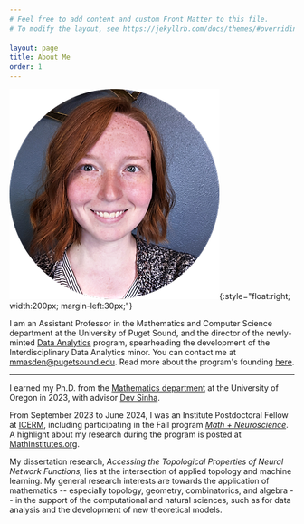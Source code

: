 ```yaml
---
# Feel free to add content and custom Front Matter to this file.
# To modify the layout, see https://jekyllrb.com/docs/themes/#overriding-theme-defaults

layout: page
title: About Me
order: 1
---
```


![image](assets/images/portrait.png){:style="float:right; width:200px; margin-left:30px;"}

I am an Assistant Professor in the Mathematics and Computer Science department at the University of Puget Sound, and the director of the newly-minted [Data Analytics](https://www.pugetsound.edu/academics/data-analytics) program, spearheading the development of the Interdisciplinary Data Analytics minor. You can contact me at [mmasden@pugetsound.edu](mailto:mmasden@pugetsound.edu). Read more about the program's founding [here](https://www.pugetsound.edu/stories/university-puget-sound-announces-new-interdisciplinary-data-analytics-minor). 

-----

I earned my Ph.D. from the [Mathematics department](https://math.uoregon.edu/) at the University of Oregon in 2023, with advisor [Dev Sinha](https://pages.uoregon.edu/dps/index.php). 

From September 2023 to June 2024, I was an Institute Postdoctoral Fellow at [ICERM](https://icerm.brown.edu/), including participating in the Fall program [*Math + Neuroscience*](https://icerm.brown.edu/programs/sp-f23/). 
A highlight about my research during the program is posted at [MathInstitutes.org](https://mathinstitutes.org/highlights/exploiting-combinatorial-regularity-for-relu-neural-networks).  

My dissertation research,  *Accessing the Topological Properties of Neural Network Functions,* lies at the intersection of applied topology and machine learning. My general research interests are towards the application of mathematics -- especially topology, geometry, combinatorics, and algebra -- in the support of the computational and natural sciences, such as for data analysis and the development of new theoretical models.  